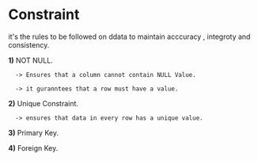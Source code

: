 # Constraint
it's the rules to be followed on ddata to maintain acccuracy , integroty and consistency.

**1)** NOT NULL.

      -> Ensures that a column cannot contain NULL Value.
      
      -> it guranntees that a row must have a value.

**2)** Unique Constraint.

      -> ensures that data in every row has a unique value.

**3)** Primary Key.

**4)** Foreign Key.

